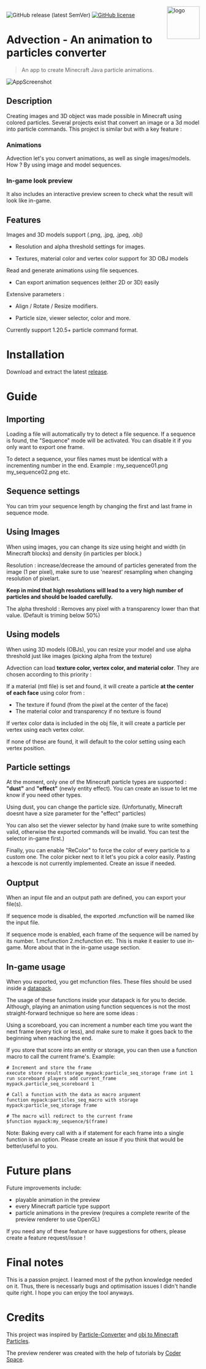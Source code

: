 <img align="right" src="logo.png" alt="logo" width="85">

![GitHub release (latest SemVer)](https://img.shields.io/github/v/release/StaxPy/Advection) [![GitHub license](https://img.shields.io/github/license/StaxPy/Advection)](https://github.com/StaxPy/Advection/blob/main/LICENSE)

# Advection - An animation to particles converter
> An app to create Minecraft Java particle animations.

![AppScreenshot](app_screenshot.png)

## Description

Creating images and 3D object was made possible in Minecraft using colored particles.
Several projects exist that convert an image or a 3d model into particle commands. This project is similar but with a key feature :

### Animations
Advection let's you convert animations, as well as single images/models.
How ? By using image and model sequences.

### In-game look preview
It also includes an interactive preview screen to check what the result will look like in-game.


## Features


Images and 3D models support (.png, .jpg, .jpeg, .obj)

- Resolution and alpha threshold settings for images.

- Textures, material color and vertex color support for 3D OBJ models

Read and generate animations using file sequences.

- Can export animation sequences (either 2D or 3D) easily

Extensive parameters :

- Align / Rotate / Resize modifiers.

- Particle size, viewer selector, color and more.

Currently support 1.20.5+ particle command format.

# Installation

Download and extract the latest [release](https://github.com/StaxPy/Advection/releases/).

# Guide

## Importing

Loading a file will automatically try to detect a file sequence. If a sequence is found, the "Sequence" mode will be activated. You can disable it if you only want to export one frame.

To detect a sequence, your files names must be identical with a incrementing number in the end.
Example : my_sequence01.png my_sequence02.png etc.

## Sequence settings

You can trim your sequence length by changing the first and last frame in sequence mode.

## Using Images

When using images, you can change its size using height and width (in Minecraft blocks) and density (in particles per block.)

Resolution : increase/decrease the amound of particles generated from the image (1 per pixel), make sure to use 'nearest' resampling when changing resolution of pixelart.

**Keep in mind that high resolutions will lead to a very high number of particles and should be loaded carefully.**

The alpha threshold : Removes any pixel with a transparency lower than that value. (Default is triming below 50%)

## Using models

When using 3D models (OBJs), you can resize your model and use alpha threshold just like images (picking alpha from the texture)

Advection can load **texture color, vertex color, and material color**.
They are chosen according to this priority :

If a material (mtl file) is set and found, it will create a particle **at the center of each face** using color from :
- The texture if found (from the pixel at the center of the face)
- The material color and transparency if no texture is found

If vertex color data is included in the obj file, it will create a particle per vertex using each vertex color.

If none of these are found, it will default to the color setting using each vertex position.

## Particle settings

At the moment, only one of the Minecraft particle types are supported : **"dust"** and **"effect"** (newly entity effect). You can create an issue to let me know if you need other types.

Using dust, you can change the particle size. (Unfortunatly, Minecraft doesnt have a size parameter for the "effect" particles)

You can also set the viewer selector by hand (make sure to write something valid, otherwise the exported commands will be invalid. You can test the selector in-game first.)

Finally, you can enable "ReColor" to force the color of every particle to a custom one. The color picker next to it let's you pick a color easily. Pasting a hexcode is not currently implemented. Create an issue if needed.

## Ouptput

When an input file and an output path are defined, you can export your file(s).

If sequence mode is disabled, the exported .mcfunction will be named like the input file.

If sequence mode is enabled, each frame of the sequence will be named by its number. 1.mcfunction 2.mcfunction etc. This is make it easier to use in-game. More about that in the in-game usage section.


## In-game usage

When you exported, you get mcfunction files. These files should be used inside a [datapack](https://minecraft.wiki/w/Data_pack).

The usage of these functions inside your datapack is for you to decide. Although, playing an animation using function sequences is not the most straight-forward technique so here are some ideas :

Using a scoreboard, you can increment a number each time you want the next frame (every tick or less), and make sure to make it goes back to the beginning when reaching the end.

If you store that score into an entity or storage, you can then use a function macro to call the current frame's. Example:


```mcfunction
# Increment and store the frame
execute store result storage mypack:particle_seq_storage frame int 1 run scoreboard players add current_frame mypack.particle_seq_scoreboard 1

# Call a function with the data as macro argument
function mypack:particles_seq_macro with storage mypack:particle_seq_storage frame
```

```mcfunction
# The macro will redirect to the current frame
$function mypack:my_sequence/$(frame)
```

Note: Baking every call with a if statement for each frame into a single function is an option. Please create an issue if you think that would be better/useful to you.


# Future plans

Future improvements include:
- playable animation in the preview
- every Minecraft particle type support
- particle animations in the preview (requires a complete rewrite of the preview renderer to use OpenGL)

If you need any of these feature or have suggestions for others, please create a feature request/issue !

# Final notes

This is a passion project. I learned most of the python knowledge needed on it. Thus, there is necessarly bugs and optimisation issues I didn't handle quite right. I hope you can enjoy the tool anyways.
# Credits

This project was inspired by [Particle-Converter](https://github.com/kemo14331/Particle-Converter/blob/main/README_EN.md) and [obj to Minecraft Particles](https://www.planetminecraft.com/data-pack/obj-to-minecraft-particles/).

The preview renderer was created with the help of tutorials by [Coder Space](https://youtu.be/M_Hx0g5vFko?si=uPhPYrmbSnbw9-CV).




















